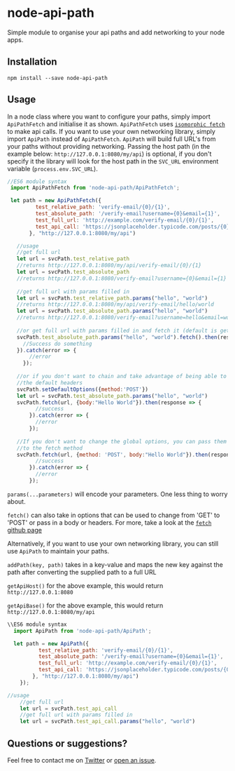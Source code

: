 # node-api-path
Simple module to organise your api paths and add networking to your node apps.

## Installation

`npm install --save node-api-path`

## Usage

In a node class where you want to configure your paths, simply import `ApiPathFetch` and initialise it as shown.
`ApiPathFetch` uses [`isomorphic fetch`](https://github.com/matthew-andrews/isomorphic-fetch) to make api calls. If you want to use your own networking library, 
simply import `ApiPath` instead of `ApiPathFetch`. `ApiPath` will build full URL's from your paths without 
providing networking. 
Passing the host path (in the example below: `http://127.0.0.1:8080/my/api`) is optional, if you don't specify it 
the library will look for the host path in the `SVC_URL` environment variable (`process.env.SVC_URL`).

 ```js
//ES6 module syntax
  import ApiPathFetch from 'node-api-path/ApiPathFetch';

  let path = new ApiPathFetch({
          test_relative_path: 'verify-email/{0}/{1}',
          test_absolute_path: '/verify-email?username={0}&email={1}',
          test_full_url: 'http://example.com/verify-email/{0}/{1}',
          test_api_call: 'https://jsonplaceholder.typicode.com/posts/{0}'
        }, "http://127.0.0.1:8080/my/api")

    //usage
    //get full url
    let url = svcPath.test_relative_path
    //returns http://127.0.0.1:8080/my/api/verify-email/{0}/{1}
    let url = svcPath.test_absolute_path
    //returns http://127.0.0.1:8080/verify-email?username={0}&email={1}
    
    //get full url with params filled in
    let url = svcPath.test_relative_path.params("hello", "world")
    //returns http://127.0.0.1:8080/my/api/verify-email/hello/world
    let url = svcPath.test_absolute_path.params("hello", "world")
    //returns http://127.0.0.1:8080/verify-email?username=hello&email=world
    
    //or get full url with params filled in and fetch it (default is get) 
    svcPath.test_absolute_path.params("hello", "world").fetch().then(response => {
      //Success do something
    }).catch(error => {
        //error
      });
    
    //or if you don't want to chain and take advantage of being able to change
    //the default headers
    svcPath.setDefaultOptions({method:'POST'})
    let url = svcPath.test_absolute_path.params("hello", "world")
    svcPath.fetch(url, {body:"Hello World"}).then(response => {
          //success
        }).catch(error => {
          //error
        });
    
    //If you don't want to change the global options, you can pass them
    //to the fetch method
    svcPath.fetch(url, {method: 'POST', body:"Hello World"}).then(response => {
          //success
        }).catch(error => {
          //error
        });
```
`params(...parameters)` will encode your parameters. One less thing to worry about.

`fetch()` can also take in options that can be used to change from 'GET' to 'POST' or pass in a body or headers.
For more, take a look at the [`fetch` github page](https://github.com/github/fetch)

Alternatively, if you want to use your own networking library, you can still use `ApiPath` to 
maintain your paths.

`addPath(key, path)` takes in a key-value and maps the new key against the path after converting the supplied path to a full URL

`getApiHost()` for the above example, this would return `http://127.0.0.1:8080`

`getApiBase()` for the above example, this would return `http://127.0.0.1:8080/my/api`

```js
\\ES6 module syntax
  import ApiPath from 'node-api-path/ApiPath';

  let path = new ApiPath({
          test_relative_path: 'verify-email/{0}/{1}',
          test_absolute_path: '/verify-email?username={0}&email={1}',
          test_full_url: 'http://example.com/verify-email/{0}/{1}',
          test_api_call: 'https://jsonplaceholder.typicode.com/posts/{0}'
        }, "http://127.0.0.1:8080/my/api")
    });

//usage
    //get full url
    let url = svcPath.test_api_call
    //get full url with params filled in
    let url = svcPath.test_api_call.params("hello", "world")
```

## Questions or suggestions?
Feel free to contact me on [Twitter](https://twitter.com/ali_muzaffar) or [open an issue](https://github.com/alphamu/node-api-path/issues/new).


